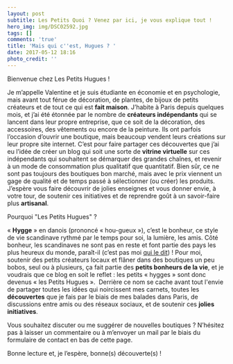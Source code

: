 ```yaml
---
layout: post
subtitle: Les Petits Quoi ? Venez par ici, je vous explique tout !
hero_img: img/DSC02592.jpg
tags: []
comments: 'true'
title: 'Mais qui c''est, Hugues ? '
date: 2017-05-12 18:16
photo_credit: ''
---
```



Bienvenue chez Les Petits Hugues !

Je m’appelle Valentine et je suis étudiante en économie et en psychologie, mais avant tout férue de décoration, de plantes, de bijoux de petits créateurs et de tout ce qui est **fait maison**. J’habite à Paris depuis quelques mois, et j’ai été étonnée par le nombre de **créateurs indépendants** qui se lancent dans leur propre entreprise, que ce soit de la décoration, des accessoires, des vêtements ou encore de la peinture. Ils ont parfois l’occasion d’ouvrir une boutique, mais beaucoup vendent leurs créations sur leur propre site internet. C’est pour faire partager ces découvertes que j’ai eu l’idée de créer un blog qui soit une sorte de **vitrine virtuelle** sur ces indépendants qui souhaitent se démarquer des grandes chaînes, et revenir à un mode de consommation plus qualitatif que quantitatif. Bien sûr, ce ne sont pas toujours des boutiques bon marché, mais avec le prix viennent un gage de qualité et de temps passé à sélectionner (ou créer) les produits. J’espère vous faire découvrir de jolies enseignes et vous donner envie, à votre tour, de soutenir ces initiatives et de reprendre goût à un savoir-faire plus **artisanal**.

Pourquoi "Les Petits Hugues" ?

« **Hygge** » en danois (prononcé « hou-gueux »), c’est le bonheur, ce style de vie scandinave rythmé par le temps pour soi, la lumière, les amis. Côté bonheur, les scandinaves ne sont pas en reste et font partie des pays les plus heureux du monde, paraît-il (c’est pas moi <a href="http://www.lemonde.fr/europe/article/2017/03/21/la-norvege-pays-le-plus-heureux-du-monde_5098268_3214.html" class="">qui le dit</a>) ! Pour moi, soutenir des petits créateurs locaux et flâner dans des boutiques un peu bobos, seul ou à plusieurs, ça fait partie des **petits bonheurs de la vie**, et je voudrais que ce blog en soit le reflet : les petits « hygges » sont donc devenus « les Petits Hugues ».  Derrière ce nom se cache avant tout l'envie de partager toutes les idées qui noircissent mes carnets, toutes les **découvertes** que je fais par le biais de mes balades dans Paris, de discussions entre amis ou des réseaux sociaux, et de soutenir ces **jolies initiatives**.

Vous souhaitez discuter ou me suggérer de nouvelles boutiques ? N’hésitez pas à laisser un commentaire ou à m’envoyer un mail par le biais du formulaire de contact en bas de cette page.

Bonne lecture et, je l’espère, bonne(s) découverte(s) !